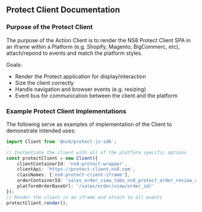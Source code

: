 ## Protect Client Documentation

### Purpose of the Protect Client
The purpose of the Action Client is to render the NS8 Protect Client SPA in an iframe within a Platform (e.g. Shopify, Magento, BigCommerc, etc), attach/repond to events and match the platform styles.

Goals:
* Render the Protect application for display/interaction
* Size the client correctly
* Handle navigation and browser events (e.g. resizing)
* Event bus for communication between the client and the platform

### Example Protect Client Implementations
The following serve as examples of implementation of the Client to demonstrate intended uses:
```typescript
import Client from '@ns8/protect-js-sdk';

// Instantiate the client with all of the platform specific options
const protectClient = new Client({
    clientContainerId: 'ns8-protect-wrapper',
    clientApi: 'https://protect-client.ns8.com',
    classNames: ['ns8-protect-client-iframe'],
    orderContainerId: 'sales_order_view_tabs_ns8_protect_order_review_content',
    platformOrderBaseUrl: '/sales/order/view/order_id/'
});
// Render the client in an iframe and attach to all events
protectClient.render();
```
